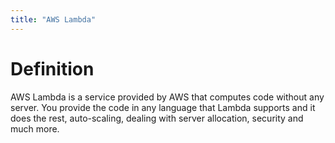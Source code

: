 ```yaml
---
title: "AWS Lambda"
---
```


# Definition

AWS Lambda is a service provided by AWS that computes code without any server. You provide the code in any language that Lambda supports and it does the rest, auto-scaling, dealing with server allocation, security and much more.

